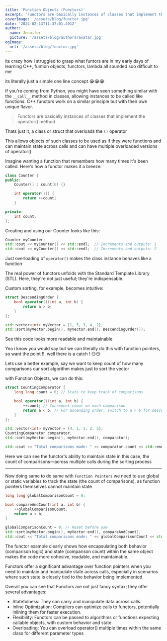 ```yaml
---
title: 'Function Objects (Functors)'
excerpt: 'Functors are basically instances of classes that implement the operator() method '
coverImage: '/assets/blog/functor.jpg'
date: '2024-02-13T11:37:01.491Z'
author:
  name: Jennifer
  picture: '/assets/blog/authors/avatar.jpg'
ogImage:
  url: '/assets/blog/functor.jpg'
---
```


its crazy how i struggled to grasp what funtors are in my early days of learning C++, funtion objects, functors, lambda all sounded soo difficult to me 

its literally just a simple one line concept 😭😭😭

If you're coming from Python, you might have seen something similar with the `__call__` method in classes, allowing instances to be called like functions. C++ functors work on a similar principle but with their own unique flavor.

> Functors are basically instances of classes that implement the operator() method. 

Thats just it, a class or struct that overloads the `()` operator 

This allows objects of such classes to be used as if they were functions and can maintain state across calls and can have multiple overloaded versions of operator()

Imagine wanting a function that remembers how many times it's been called. Here's how a functor makes it a breeze:

```c++
class Counter {
public:
    Counter() : count(0) {}

    int operator()() {
        return ++count;
    }

private:
    int count;
};
```
Creating and using our Counter looks like this:
```c++
Counter myCounter;
std::cout << myCounter() << std::endl;  // Increments and outputs: 1
std::cout << myCounter() << std::endl;  // Increments and outputs: 2
```

Just overloading of `operator()` makes the class instance behaves like a function


The real power of functors unfolds with the Standard Template Library (STL). Here, they're not just useful; they're indispensable. 

Custom sorting, for example, becomes intuitive:

```c++
struct DescendingOrder {
    bool operator()(int a, int b) {
        return a > b;
    }
};

std::vector<int> myVector = {1, 5, 3, 4, 2};
std::sort(myVector.begin(), myVector.end(), DescendingOrder());
```
See this code looks more readable and maintainable 

Yea i know you would say but we can literally do this with function pointers, so want the point !!. well there is a catch ! 😏😏

Lets use a better example, say we want to keep count of how many comparisons our sort algorithm makes just to sort the vector 

with Function Objects, we can do this:

```c++
struct CountingComparator {
    long long count = 0; // State to keep track of comparisons

    bool operator()(int a, int b) {
        ++count; // Increment count on each comparison
        return a < b; // For ascending order, switch to a > b for descending
    }
};

std::vector<int> myVector = {4, 1, 3, 2, 5};
CountingComparator comparator;
std::sort(myVector.begin(), myVector.end(), comparator);

std::cout << "Total comparisons made: " << comparator.count << std::endl;

```

Here we can see the functor's ability to maintain state in this case, the count of comparisons—across multiple calls during the sorting process

---
Now doing same to do same with `Function Pointers` we need to use global or static variables to track the state (the count of comparisons), as function pointers themselves cannot maintain state

```c++
long long globalComparisonCount = 0;

bool compareAndCount(int a, int b) {
    ++globalComparisonCount;
    return a < b;
}

globalComparisonCount = 0; // Reset before use
std::sort(myVector.begin(), myVector.end(), compareAndCount);
std::cout << "Total comparisons made: " << globalComparisonCount << std::endl;
```

The functor example clearly shows how encapsulating both behavior (comparison logic) and state (comparison count) within the same object makes the code more cohesive, readable, and maintainable. 

Functors offer a significant advantage over function pointers when you need to maintain and manipulate state across calls, especially in scenarios where such state is closely tied to the behavior being implemented. 

Overall you can see that Functors are not just fancy syntax; they offer several advantages:

- Statefulness: They can carry and manipulate data across calls.
- Inline Optimization: Compilers can optimize calls to functors, potentially inlining them for faster execution.
- Flexibility: Functors can be passed to algorithms or functions expecting callable objects, with custom behavior and state.
- Overloading: You can overload operator() multiple times within the same class for different parameter types
